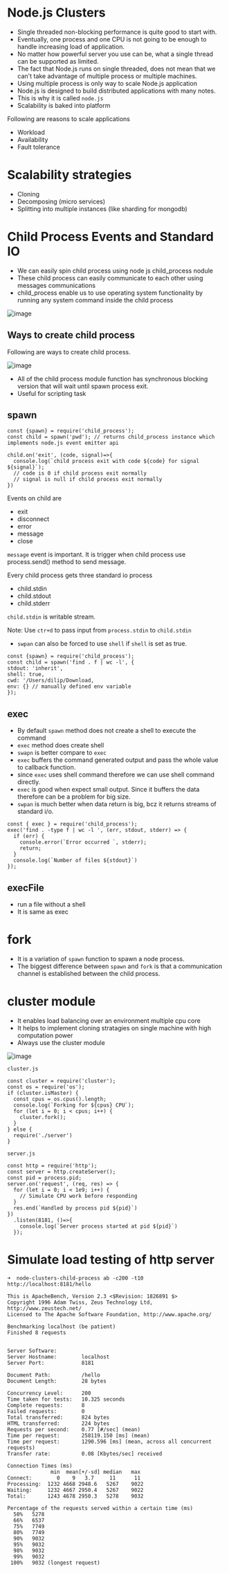 # Node.js Clusters
- Single threaded non-blocking performance is quite good to start with.
- Eventually, one process and one CPU is not going to be enough to handle increasing load of application.
- No matter how powerful server you use can be, what a single thread can be supported as limited.
- The fact that Node.js runs on single threaded, does not mean that we can't take advantage of multiple process or multiple machines.
- Using multiple process is only way to scale Node.js application
- Node.js is designed to build distributed applications with many notes.
- This is why it is called `node.js`
- Scalability is baked into platform

Following are reasons to scale applications
- Workload
- Availability
- Fault tolerance

# Scalability strategies
- Cloning
- Decomposing (micro services)
- Splitting into multiple instances (like sharding for mongodb)

# Child Process Events and Standard IO
- We can easily spin child process using node js child_process nodule
- These child process can easily communicate to each other using messages communications
- child_process enable us to use operating system functionality by running any system command inside the child process

![image](node-and-os.png)

## Ways to create child process
Following are ways to create child process.

![image](create-child-process.png)

- All of the child process module function has synchronous blocking version that will wait until spawn process exit.
- Useful for scripting task


## spawn
```
const {spawn} = require('child_process');
const child = spawn('pwd'); // returns child_process instance which implements node.js event emitter api

child.on('exit', (code, signal)=>{
  console.log(`child process exit with code ${code} for signal ${signal}`);
  // code is 0 if child process exit normally
  // signal is null if child process exit normally
})
```
Events on child are
- exit
- disconnect
- error
- message
- close

`message` event is important. It is trigger when child process use process.send() method to send message.

Every child process gets three standard io process
- child.stdin
- child.stdout
- child.stderr

`child.stdin` is writable stream.

Note: Use `ctr+d` to pass input from `process.stdin` to `child.stdin`

- `swpan` can also be forced to use `shell` if `shell` is set as true.
```
const {spawn} = require('child_process');
const child = spawn('find . f | wc -l', {
stdout: 'inherit',
shell: true,
cwd: '/Users/dilip/Download,
env: {} // manually defined env variable
});
```

## exec
- By default `spawn` method does not create a shell to execute the command
- `exec` method does create shell
- `swapn` is better compare to `exec`
- `exec` buffers the command generated output and pass the whole value to callback function.
- since `exec` uses shell command therefore we can use shell command directly.
- `exec` is good when expect small output. Since it buffers the data therefore can be a problem for big size.
- `swpan` is much better when data return is big, bcz it returns streams of standard i/o.
```
const { exec } = require('child_process');
exec('find . -type f | wc -l ', (err, stdout, stderr) => {
  if (err) {
    console.error(`Error occurred `, stderr);
    return;
  }
  console.log(`Number of files ${stdout}`)
});
```

## execFile
- run a file without a shell
- It is same as exec

# fork
- It is a variation of `spawn` function to spawn a node process.
- The biggest difference between `spawn` and `fork` is that a communication channel is established between the child process.

# cluster module
- It enables load balancing over an environment multiple cpu core
- It helps to implement cloning stratagies on single machine with high computation power
- Always use the cluster module

![image](cluster.png)

`cluster.js`
```
const cluster = require('cluster');
const os = require('os');
if (cluster.isMaster) {
  const cpus = os.cpus().length;
  console.log(`Forking for ${cpus} CPU`);
  for (let i = 0; i < cpus; i++) {
    cluster.fork();
  }
} else {
  require('./server')
}

```
`server.js`
```
const http = require('http');
const server = http.createServer();
const pid = process.pid;
server.on('request', (req, res) => {
  for (let i = 0; i < 1e9; i++) {
    // Simulate CPU work before responding
  }
  res.end(`Handled by process pid ${pid}`)
})
  .listen(8181, ()=>{
    console.log(`Server process started at pid ${pid}`)
  });
```

# Simulate load testing of http server
```
➜  node-clusters-child-process ab -c200 -t10 http://localhost:8181/hello

This is ApacheBench, Version 2.3 <$Revision: 1826891 $>
Copyright 1996 Adam Twiss, Zeus Technology Ltd, http://www.zeustech.net/
Licensed to The Apache Software Foundation, http://www.apache.org/

Benchmarking localhost (be patient)
Finished 8 requests


Server Software:
Server Hostname:        localhost
Server Port:            8181

Document Path:          /hello
Document Length:        28 bytes

Concurrency Level:      200
Time taken for tests:   10.325 seconds
Complete requests:      8
Failed requests:        0
Total transferred:      824 bytes
HTML transferred:       224 bytes
Requests per second:    0.77 [#/sec] (mean)
Time per request:       258119.150 [ms] (mean)
Time per request:       1290.596 [ms] (mean, across all concurrent requests)
Transfer rate:          0.08 [Kbytes/sec] received

Connection Times (ms)
              min  mean[+/-sd] median   max
Connect:        0    9   3.7     11      11
Processing:  1232 4668 2948.6   5267    9022
Waiting:     1232 4667 2950.4   5267    9022
Total:       1243 4678 2950.3   5278    9032

Percentage of the requests served within a certain time (ms)
  50%   5278
  66%   6537
  75%   7749
  80%   7749
  90%   9032
  95%   9032
  98%   9032
  99%   9032
 100%   9032 (longest request)
```


